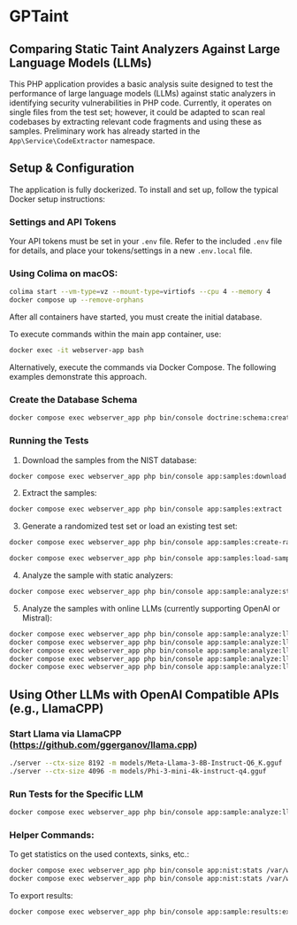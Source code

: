 # GPTaint

## Comparing Static Taint Analyzers Against Large Language Models (LLMs)

This PHP application provides a basic analysis suite designed to test the performance of large language models (LLMs) against static analyzers in identifying security vulnerabilities in PHP code. Currently, it operates on single files from the test set; however, it could be adapted to scan real codebases by extracting relevant code fragments and using these as samples. Preliminary work has already started in the `App\Service\CodeExtractor` namespace.

## Setup & Configuration

The application is fully dockerized. To install and set up, follow the typical Docker setup instructions:

### Settings and API Tokens

Your API tokens must be set in your `.env` file. Refer to the included `.env` file for details, and place your tokens/settings in a new `.env.local` file.

### Using Colima on macOS:

```bash
colima start --vm-type=vz --mount-type=virtiofs --cpu 4 --memory 4
docker compose up --remove-orphans
```

After all containers have started, you must create the initial database.

To execute commands within the main app container, use:
```bash
docker exec -it webserver-app bash
```
Alternatively, execute the commands via Docker Compose. The following examples demonstrate this approach.

### Create the Database Schema

```bash
docker compose exec webserver_app php bin/console doctrine:schema:create --force
```

### Running the Tests

1. Download the samples from the NIST database:

```bash
docker compose exec webserver_app php bin/console app:samples:download
```

2. Extract the samples:

```bash
docker compose exec webserver_app php bin/console app:samples:extract
```

3. Generate a randomized test set or load an existing test set:

```bash
docker compose exec webserver_app php bin/console app:samples:create-randomize-test-set
```

```bash
docker compose exec webserver_app php bin/console app:samples:load-samples-preset
```

4. Analyze the sample with static analyzers:

```bash
docker compose exec webserver_app php bin/console app:sample:analyze:static --analyzeTypes=phan,psalm /var/www/application/data/samples-all/nist/foobar
```

5. Analyze the samples with online LLMs (currently supporting OpenAI or Mistral):

```bash
docker compose exec webserver_app php bin/console app:sample:analyze:llm --model=gpt-3.5-turbo-0125
docker compose exec webserver_app php bin/console app:sample:analyze:llm --model=gpt-3.5-turbo-0125 --randomized
docker compose exec webserver_app php bin/console app:sample:analyze:llm --model=gpt-4-0125-preview
docker compose exec webserver_app php bin/console app:sample:analyze:llm --model=gpt-4-0125-preview --randomized
docker compose exec webserver_app php bin/console app:sample:analyze:llm --model=llama.cpp/llama-3-70b --randomized
```

## Using Other LLMs with OpenAI Compatible APIs (e.g., LlamaCPP)

### Start Llama via LlamaCPP (https://github.com/ggerganov/llama.cpp)

```bash
./server --ctx-size 8192 -m models/Meta-Llama-3-8B-Instruct-Q6_K.gguf
./server --ctx-size 4096 -m models/Phi-3-mini-4k-instruct-q4.gguf
```

### Run Tests for the Specific LLM

```bash
docker compose exec webserver_app php bin/console app:sample:analyze:llm --model=llama.cpp/llama-3-70b --randomized
```

### Helper Commands:

To get statistics on the used contexts, sinks, etc.:

```bash
docker compose exec webserver_app php bin/console app:nist:stats /var/www/application/data/nist/samples_all/2022-05-12-php-test-suite-sqli-v1-0-0
docker compose exec webserver_app php bin/console app:nist:stats /var/www/application/data/nist/samples_all/2022-08-02-php-test-suite-xss-v1-0-0
```

To export results:

```bash
docker compose exec webserver_app php bin/console app:sample:results:export:csv foobar.csv
```